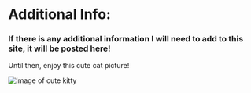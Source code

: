 # Additional Info: 

### If there is any additional information I will need to add to this site, it will be posted here! 

Until then, enjoy this cute cat picture!

![image of cute kitty](https://github.com/rai8d4/rayyan-iqbal-personal-site/blob/1ef12cbe15d0dbb8210b2d729978fb8f02c21b34/FINAL%20CAT.avif)
